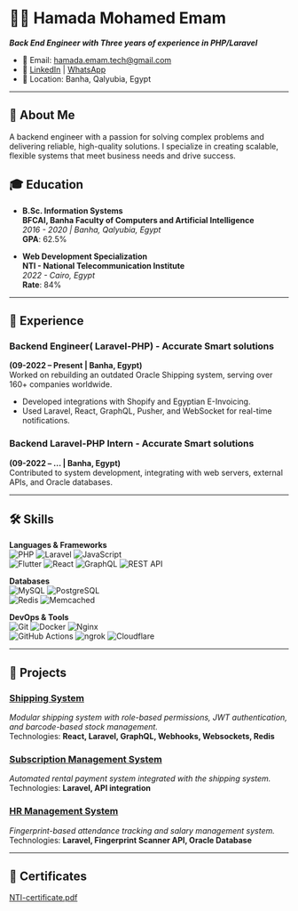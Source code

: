 # 👨‍💻 Hamada Mohamed Emam 

**_Back End Engineer with Three years of experience in PHP/Laravel_**

- 📧 Email: [hamada.emam.tech@gmail.com](mailto:hamada.emam.tech@gmail.com)
- 💼 [LinkedIn](https://www.linkedin.com/in/hamada-emam-ab5042227/) | [WhatsApp](https://wa.me/1201079423)
- 📍 Location: Banha, Qalyubia, Egypt


---

## 🚀 About Me

A backend engineer with a passion for solving complex problems and delivering reliable, high-quality solutions. I specialize in creating scalable, flexible systems that meet business needs and drive success.

## 🎓 Education

- **B.Sc. Information Systems**  
  **BFCAI, Banha Faculty of Computers and Artificial Intelligence**  
  *2016 - 2020 | Banha, Qalyubia, Egypt*  
  **GPA**: 62.5%

- **Web Development Specialization**  
  **NTI - National Telecommunication Institute**  
  *2022 - Cairo, Egypt*  
  **Rate**: 84%

---

## 💼 Experience

### Backend Engineer( Laravel-PHP) - **Accurate Smart solutions**
**(09-2022 – Present | Banha, Egypt)**  
Worked on rebuilding an outdated Oracle Shipping system, serving over 160+ companies worldwide.

- Developed integrations with Shopify and Egyptian E-Invoicing.
- Used Laravel, React, GraphQL, Pusher, and WebSocket for real-time notifications.
  
### Backend Laravel-PHP Intern - **Accurate Smart solutions**
**(09-2022 – ... | Banha, Egypt)**  
Contributed to system development, integrating with web servers, external APIs, and Oracle databases.

---

## 🛠️ Skills

**Languages & Frameworks**  
![PHP](https://img.shields.io/badge/PHP-777BB4?style=for-the-badge&logo=php&logoColor=white) 
![Laravel](https://img.shields.io/badge/Laravel-FF2D20?style=for-the-badge&logo=laravel&logoColor=white) 
![JavaScript](https://img.shields.io/badge/JavaScript-F7DF1E?style=for-the-badge&logo=javascript&logoColor=black)  
![Flutter](https://img.shields.io/badge/Flutter-02569B?style=for-the-badge&logo=flutter&logoColor=white)
![React](https://img.shields.io/badge/React-61DAFB?style=for-the-badge&logo=react&logoColor=black) 
![GraphQL](https://img.shields.io/badge/GraphQL-E10098?style=for-the-badge&logo=graphql&logoColor=white) 
![REST API](https://img.shields.io/badge/REST-02569B?style=for-the-badge&logo=rest&logoColor=white)

**Databases**  
![MySQL](https://img.shields.io/badge/MySQL-005C84?style=for-the-badge&logo=mysql&logoColor=white) 
![PostgreSQL](https://img.shields.io/badge/PostgreSQL-316192?style=for-the-badge&logo=postgresql&logoColor=white)  
![Redis](https://img.shields.io/badge/Redis-DC382D?style=for-the-badge&logo=redis&logoColor=white)
![Memcached](https://img.shields.io/badge/Memcached-4CACA9?style=for-the-badge&logo=memcached&logoColor=white)

**DevOps & Tools**  
![Git](https://img.shields.io/badge/Git-F05032?style=for-the-badge&logo=git&logoColor=white) 
![Docker](https://img.shields.io/badge/Docker-2496ED?style=for-the-badge&logo=docker&logoColor=white) 
![Nginx](https://img.shields.io/badge/Nginx-009639?style=for-the-badge&logo=nginx&logoColor=white)  
![GitHub Actions](https://img.shields.io/badge/GitHub%20Actions-2088FF?style=for-the-badge&logo=github-actions&logoColor=white) 
![ngrok](https://img.shields.io/badge/ngrok-1F1E37?style=for-the-badge&logo=ngrok&logoColor=white)
![Cloudflare](https://img.shields.io/badge/Cloudflare-F38020?style=for-the-badge&logo=cloudflare&logoColor=white)

---

## 💼 Projects

### [Shipping System](https://accurate.accuratess.com/)  
_Modular shipping system with role-based permissions, JWT authentication, and barcode-based stock management._  
Technologies: **React, Laravel, GraphQL, Webhooks, Websockets, Redis**  

### [Subscription Management System]()  
_Automated rental payment system integrated with the shipping system._  
Technologies: **Laravel, API integration**  

### [HR Management System]()  
_Fingerprint-based attendance tracking and salary management system._  
Technologies: **Laravel, Fingerprint Scanner API, Oracle Database**  

---

## 💼 Certificates
[NTI-certificate.pdf](https://github.com/user-attachments/files/17585196/NTI-certificate.pdf)



